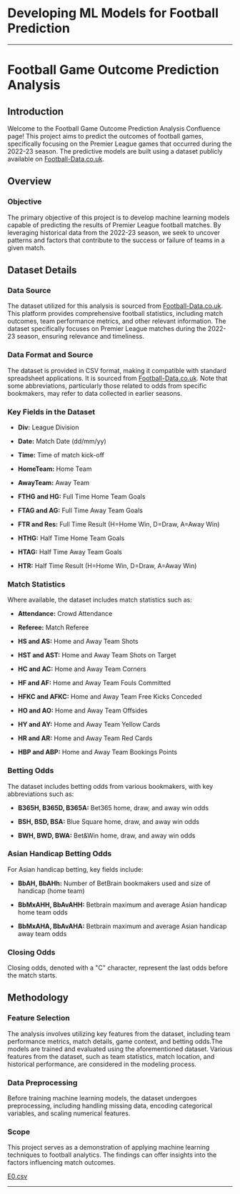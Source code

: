 # Developing ML Models for Football Prediction

* * *

# Football Game Outcome Prediction Analysis

## Introduction

Welcome to the Football Game Outcome Prediction Analysis Confluence page! This project aims to predict the outcomes of football games, specifically focusing on the Premier League games that occurred during the 2022-23 season. The predictive models are built using a dataset publicly available on [Football-Data.co.uk](https://www.football-data.co.uk/englandm.php).

## Overview

### Objective

The primary objective of this project is to develop machine learning models capable of predicting the results of Premier League football matches. By leveraging historical data from the 2022-23 season, we seek to uncover patterns and factors that contribute to the success or failure of teams in a given match.

## Dataset Details

### Data Source

The dataset utilized for this analysis is sourced from [Football-Data.co.uk](https://www.football-data.co.uk/englandm.php). This platform provides comprehensive football statistics, including match outcomes, team performance metrics, and other relevant information. The dataset specifically focuses on Premier League matches during the 2022-23 season, ensuring relevance and timeliness.

### Data Format and Source

The dataset is provided in CSV format, making it compatible with standard spreadsheet applications. It is sourced from [Football-Data.co.uk](https://www.football-data.co.uk/englandm.php). Note that some abbreviations, particularly those related to odds from specific bookmakers, may refer to data collected in earlier seasons.

### Key Fields in the Dataset

*   **Div:** League Division
    
*   **Date:** Match Date (dd/mm/yy)
    
*   **Time:** Time of match kick-off
    
*   **HomeTeam:** Home Team
    
*   **AwayTeam:** Away Team
    
*   **FTHG and HG:** Full Time Home Team Goals
    
*   **FTAG and AG:** Full Time Away Team Goals
    
*   **FTR and Res:** Full Time Result (H=Home Win, D=Draw, A=Away Win)
    
*   **HTHG:** Half Time Home Team Goals
    
*   **HTAG:** Half Time Away Team Goals
    
*   **HTR:** Half Time Result (H=Home Win, D=Draw, A=Away Win)
    

### Match Statistics

Where available, the dataset includes match statistics such as:

*   **Attendance:** Crowd Attendance
    
*   **Referee:** Match Referee
    
*   **HS and AS:** Home and Away Team Shots
    
*   **HST and AST:** Home and Away Team Shots on Target
    
*   **HC and AC:** Home and Away Team Corners
    
*   **HF and AF:** Home and Away Team Fouls Committed
    
*   **HFKC and AFKC:** Home and Away Team Free Kicks Conceded
    
*   **HO and AO:** Home and Away Team Offsides
    
*   **HY and AY:** Home and Away Team Yellow Cards
    
*   **HR and AR:** Home and Away Team Red Cards
    
*   **HBP and ABP:** Home and Away Team Bookings Points
    

### Betting Odds

The dataset includes betting odds from various bookmakers, with key abbreviations such as:

*   **B365H, B365D, B365A:** Bet365 home, draw, and away win odds
    
*   **BSH, BSD, BSA:** Blue Square home, draw, and away win odds
    
*   **BWH, BWD, BWA:** Bet&Win home, draw, and away win odds
    

### Asian Handicap Betting Odds

For Asian handicap betting, key fields include:

*   **BbAH, BbAHh:** Number of BetBrain bookmakers used and size of handicap (home team)
    
*   **BbMxAHH, BbAvAHH:** Betbrain maximum and average Asian handicap home team odds
    
*   **BbMxAHA, BbAvAHA:** Betbrain maximum and average Asian handicap away team odds
    

### Closing Odds

Closing odds, denoted with a "C" character, represent the last odds before the match starts.

## Methodology

### Feature Selection

The analysis involves utilizing key features from the dataset, including team performance metrics, match details, game context, and betting odds.The models are trained and evaluated using the aforementioned dataset. Various features from the dataset, such as team statistics, match location, and historical performance, are considered in the modeling process.

### Data Preprocessing

Before training machine learning models, the dataset undergoes preprocessing, including handling missing data, encoding categorical variables, and scaling numerical features.

### Scope

This project serves as a demonstration of applying machine learning techniques to football analytics. The findings can offer insights into the factors influencing match outcomes.

[E0.csv](./attachments/E0.csv)

* * *